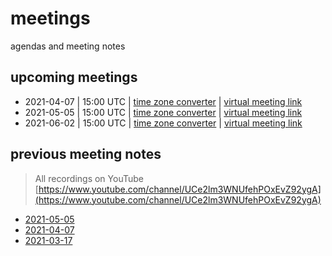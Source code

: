 # meetings
agendas and meeting notes

## upcoming meetings

* 2021-04-07 | 15:00 UTC | [time zone converter](https://www.timeanddate.com/worldclock/converter.html?iso=20210407T150000&p1=22&p2=248&p3=236&p4=438&p5=776&p6=16&p7=1440&p8=43&p9=24&p10=220&p11=234) | [virtual meeting link](https://teams.microsoft.com/l/meetup-join/19%3ameeting_MmRhN2UzY2ItODZkZi00ZDZjLWI3MTItODlmMjc1NmFjNjEw%40thread.v2/0?context=%7b%22Tid%22%3a%2272f988bf-86f1-41af-91ab-2d7cd011db47%22%2c%22Oid%22%3a%2285bc2986-6412-41c0-ab6d-98c80048fe64%22%7d)
* 2021-05-05 | 15:00 UTC | [time zone converter](https://www.timeanddate.com/worldclock/converter.html?iso=20210505T150000&p1=22&p2=248&p3=236&p4=438&p5=776&p6=16&p7=1440&p8=43&p9=24&p10=220&p11=234) | [virtual meeting link](https://teams.microsoft.com/l/meetup-join/19%3ameeting_MmRhN2UzY2ItODZkZi00ZDZjLWI3MTItODlmMjc1NmFjNjEw%40thread.v2/0?context=%7b%22Tid%22%3a%2272f988bf-86f1-41af-91ab-2d7cd011db47%22%2c%22Oid%22%3a%2285bc2986-6412-41c0-ab6d-98c80048fe64%22%7d)
* 2021-06-02 | 15:00 UTC | [time zone converter](https://www.timeanddate.com/worldclock/converter.html?iso=20210505T150000&p1=22&p2=248&p3=236&p4=438&p5=776&p6=16&p7=1440&p8=43&p9=24&p10=220&p11=234) | [virtual meeting link](https://www.timeanddate.com/worldclock/converter.html?iso=20210602T150000&p1=22&p2=248&p3=236&p4=438&p5=776&p6=16&p7=1440&p8=43&p9=24&p10=220&p11=234)

## previous meeting notes
> All recordings on YouTube [https://www.youtube.com/channel/UCe2lm3WNUfehPOxEvZ92ygA](https://www.youtube.com/channel/UCe2lm3WNUfehPOxEvZ92ygA)


* [2021-05-05](2021/2021-05-05.md)
* [2021-04-07](2021/2021-04-07.md)
* [2021-03-17](2021/2021-03-17.md)
